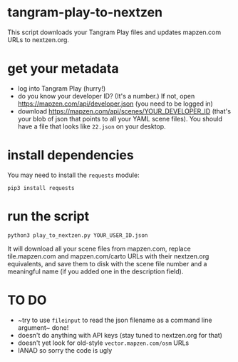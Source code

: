 # tangram-play-to-nextzen

This script downloads your Tangram Play files and updates mapzen.com URLs to nextzen.org.


# get your metadata

- log into Tangram Play (hurry!)
- do you know your developer ID? (It's a number.) If not, open https://mapzen.com/api/developer.json (you need to be logged in)
- download https://mapzen.com/api/scenes/YOUR_DEVELOPER_ID (that's your blob of json that points to all your YAML scene files). You should have a file that looks like `22.json` on your desktop.

# install dependencies

You may need to install the `requests` module:

`pip3 install requests`

# run the script

`python3 play_to_nextzen.py YOUR_USER_ID.json`

It will download all your scene files from mapzen.com, replace tile.mapzen.com and mapzen.com/carto URLs with their nextzen.org equivalents, and save them to disk with the scene file number and a meaningful name (if you added one in the description field).

# TO DO

- ~try to use `fileinput` to read the json filename as a command line argument~ done!   
- doesn't do anything with API keys (stay tuned to nextzen.org for that)
- doesn't yet look for old-style `vector.mapzen.com/osm` URLs
- IANAD so sorry the code is ugly

